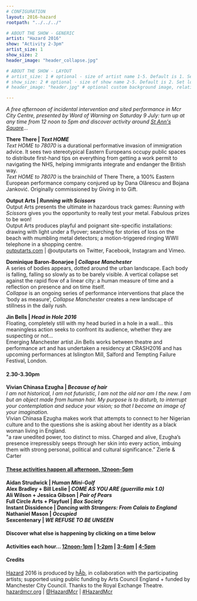 ```yaml
---
# CONFIGURATION
layout: 2016-hazard
rootpath: "../../../"

# ABOUT THE SHOW - GENERIC
artist: "Hazard 2016"
show: "Activity 2-3pm"
artist_size: 1
show_size: 2
header_image: "header_collapse.jpg"

# ABOUT THE SHOW - LAYOUT
# artist_size: 1 # optional - size of artist name 1-5. Default is 1. Set longer names to lower values
# show_size: 2 # optional - size of show name 2-5. Default is 2. Set longer names to lower values
# header_image: "header.jpg" # optional custom background image, relative to current page

---
```

*A free afternoon of incidental intervention and sited performance in Mcr City Centre, presented by Word of Warning on Saturday 9 July: turn up at any time from 12 noon to 5pm and discover activity around <a href="http://www.google.com/maps/d/embed?mid=zUP9hOfLluWs.kfWwdpVK74IU" target="_blank">St Ann's Square</a>…*            
                   
**There There | *Text HOME***          
*Text HOME to 78070* is a durational performative invasion of immigration advice. It sees two stereotypical Eastern Europeans occupy public spaces to distribute first-hand tips on everything from getting a work permit to navigating the NHS, helping immigrants integrate and endanger the British way.    
*Text HOME to 78070* is the brainchild of There There, a 100% Eastern European performance company conjured up by Dana Olărescu and Bojana Janković. Originally commissioned by Giving in to Gift.         
                   
**Output Arts | *Running with Scissors***         
Output Arts presents the ultimate in hazardous track games: *Running with Scissors* gives you the opportunity to really test your metal. Fabulous prizes to be won!    
Output Arts produces playful and poignant site-specific installations: drawing with light under a flyover; searching for stories of loss on the beach with mumbling metal detectors; a motion-triggered ringing WWII telephone in a shopping centre.    
<a href="https://www.outputarts.com/" target="_blank">outputarts.com</a> | @outputarts on Twitter, Facebook, Instagram and Vimeo.           
                 
**Dominique Baron-Bonarjee | *Collapse Manchester***             
A series of bodies appears, dotted around the urban landscape. Each body is falling, falling so slowly as to be barely visible. A vertical collapse set against the rapid flow of a linear city: a human measure of time and a reflection on presence and on time itself.    
*Collapse* is an ongoing series of performance interventions that place the ‘body as measure’, *Collapse Manchester* creates a new landscape of stillness in the daily rush.     
           
**Jin Bells | *Head in Hole 2016***         
Floating, completely still with my head buried in a hole in a wall… this meaningless action seeks to confront its audience, whether they are suspecting or not…    
Emerging Manchester artist Jin Bells works between theatre and performance art and has undertaken a residency at CRASH2016 and has upcoming performances at Islington Mill, Salford and Tempting Failure Festival, London.              
          
#### 2.30-3.30pm           
**Vivian Chinasa Ezugha | *Because of hair***           
*I am not historical, I am not futuristic, I am not the old nor am I the new. I am but an object made from human hair. My purpose is to disturb, to interrupt your contemplation and seduce your vision; so that I become an image of your imagination.*    
Vivian Chinasa Ezugha makes work that attempts to connect to her Nigerian culture and to the questions she is asking about her identity as a black woman living in England.    
"a raw unedited power, too distinct to miss. Charged and alive, Ezugha’s presence irrepressibly seeps through her skin into every action, imbuing them with strong personal, political and cultural significance.” Zierle & Carter                  
         
#### [These activities happen all afternoon, 12noon-5pm](/current/2016-hazard/ongoing)             
**Aidan Strudwick | *Human Mini-Golf***           
**Alex Bradley + Bill Leslie | *COME AS YOU ARE (guerrilla mix 1.0)***          
**Ali Wilson + Jessica Gibson | *Pair of Pears***              
**Full Circle Arts + Playfuel | *Box Society***        
**Instant Dissidence | *Dancing with Strangers: From Calais to England***          
**Nathaniel Mason | *Occupied***          
**Sexcentenary | *WE REFUSE TO BE UNSEEN***    
                
#### Discover what else is happening by clicking on a time below             
**Activities each hour… [12noon-1pm](/current/2016-hazard/12-1) | [1-2pm](/current/2016-hazard/1-2) | [3-4pm](/current/2016-hazard/3-4) | [4-5pm](/current/2016-hazard/4-5)**            
         
#### Credits        
[Hazard](/hab/hazard) 2016 is produced by [hÅb](/hab), in collaboration with the participating artists; supported using public funding by Arts Council England + funded by Manchester City Council. Thanks to the Royal Exchange Theatre.          
<a href="http://hazardmcr.org" target="_blank">hazardmcr.org</a> | <a href="http://twitter.com/HazardMcr" target="_blank">@HazardMcr</a> | <a href="http://twitter.com/hashtag/HazardMcr" target="_blank">#HazardMcr</a>
